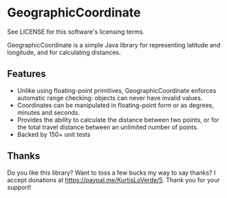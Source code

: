 GeographicCoordinate
====================

See LICENSE for this software's licensing terms.

GeographicCoordinate is a simple Java library for representing latitude and longitude, and for calculating distances.

## Features

* Unlike using floating-point primitives, GeographicCoordinate enforces automatic range checking:  objects can never have invalid values.
* Coordinates can be manipulated in floating-point form or as degrees, minutes and seconds.
* Provides the ability to calculate the distance between two points, or for the total travel distance between an unlimited number of points.
* Backed by 150+ unit tests

## Thanks

Do you like this library? Want to toss a few bucks my way to say thanks? I accept donations at https://paypal.me/KurtisLoVerde/5.  Thank you for your support!